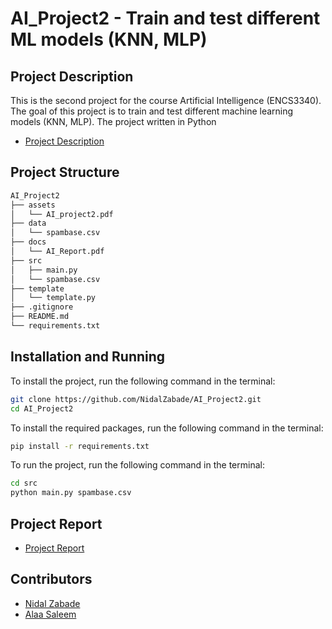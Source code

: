 # AI_Project2 - Train and test different ML models (KNN, MLP)

## Project Description

This is the second project for the course Artificial Intelligence (ENCS3340). The goal of this project is to train and test different machine learning models (KNN, MLP). The project written in Python

- [Project Description](./assets/AI_project2.pdf)

## Project Structure

```bash
AI_Project2
├── assets
│   └── AI_project2.pdf
├── data
│   └── spambase.csv
├── docs
│   └── AI_Report.pdf
├── src
│   ├── main.py
│   └── spambase.csv
├── template
│   └── template.py
├── .gitignore
├── README.md
└── requirements.txt
```

## Installation and Running

To install the project, run the following command in the terminal:

```bash
git clone https://github.com/NidalZabade/AI_Project2.git
cd AI_Project2
```

To install the required packages, run the following command in the terminal:

```bash
pip install -r requirements.txt
```

To run the project, run the following command in the terminal:

```bash
cd src
python main.py spambase.csv
```

## Project Report

- [Project Report](./docs/Email%20Classification%20Report.pdf)

## Contributors

- [Nidal Zabade](https://github.com/NidalZabade)
- [Alaa Saleem](https://github.com/alaasaleem)
